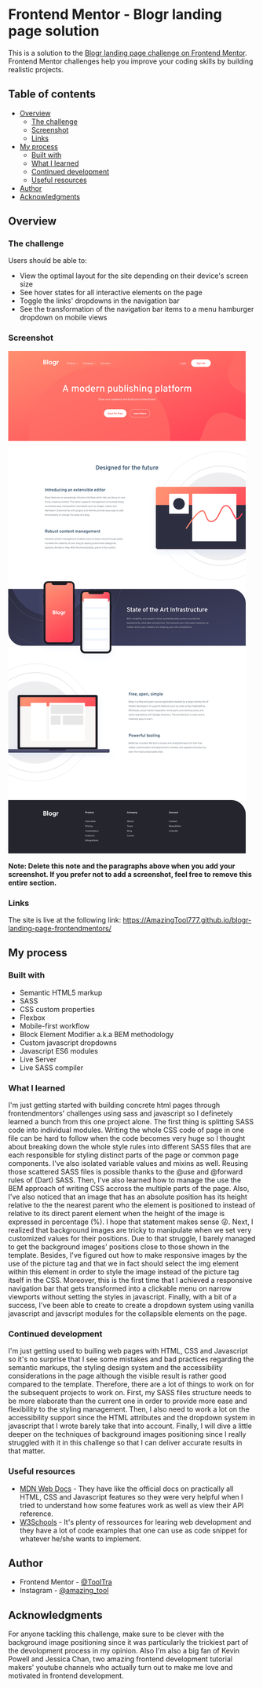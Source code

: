 # Frontend Mentor - Blogr landing page solution

This is a solution to the [Blogr landing page challenge on Frontend Mentor](https://www.frontendmentor.io/challenges/blogr-landing-page-EX2RLAApP). Frontend Mentor challenges help you improve your coding skills by building realistic projects.

## Table of contents

- [Overview](#overview)
  - [The challenge](#the-challenge)
  - [Screenshot](#screenshot)
  - [Links](#links)
- [My process](#my-process)
  - [Built with](#built-with)
  - [What I learned](#what-i-learned)
  - [Continued development](#continued-development)
  - [Useful resources](#useful-resources)
- [Author](#author)
- [Acknowledgments](#acknowledgments)

## Overview

### The challenge

Users should be able to:

- View the optimal layout for the site depending on their device's screen size
- See hover states for all interactive elements on the page
- Toggle the links' dropdowns in the navigation bar
- See the transformation of the navigation bar items to a menu hamburger dropdown on mobile views

### Screenshot

![](./screenshot.png)

**Note: Delete this note and the paragraphs above when you add your screenshot. If you prefer not to add a screenshot, feel free to remove this entire section.**

### Links

The site is live at the following link: https://AmazingTool777.github.io/blogr-landing-page-frontendmentors/

## My process

### Built with

- Semantic HTML5 markup
- SASS
- CSS custom properties
- Flexbox
- Mobile-first workflow
- Block Element Modifier a.k.a BEM methodology
- Custom javascript dropdowns
- Javascript ES6 modules
- Live Server
- Live SASS compiler

### What I learned

I'm just getting started with building concrete html pages through frontendmentors' challenges using sass and javascript so I definetely learned a bunch from this one project alone.
The first thing is splitting SASS code into individual modules. Writing the whole CSS code of page in one file can be hard to follow when the code becomes very huge so I thought about breaking down the whole style rules into different SASS files that are each responsible for styling distinct parts of the page or common page components. I've also isolated variable values and mixins as well. Reusing those scattered SASS files is possible thanks to the @use and @forward rules of (Dart) SASS.
Then, I've also learned how to manage the use the BEM approach of writing CSS accross the multiple parts of the page.
Also, I've also noticed that an image that has an absolute position has its height relative to the the nearest parent who the element is positioned to instead of relative to its direct parent element when the height of the image is expressed in percentage (%). I hope that statement makes sense 😜.
Next, I realized that background images are tricky to manipulate when we set very customized values for their positions. Due to that struggle, I barely managed to get the background images' positions close to those shown in the template.
Besides, I've figured out how to make responsive images by the use of the picture tag and that we in fact should select the img element within this element in order to style the image instead of the picture tag itself in the CSS.
Moreover, this is the first time that I achieved a responsive navigation bar that gets transformed into a clickable menu on narrow viewports without setting the styles in javascript.
Finally, with a bit of a success, I've been able to create to create a dropdown system using vanilla javascript and javscript modules for the collapsible elements on the page.

### Continued development

I'm just getting used to builing web pages with HTML, CSS and Javascript so it's no surprise that I see some mistakes and bad practices regarding the semantic markups, the styling design system and the accessibility considerations in the page although the visible result is rather good compared to the template. Therefore, there are a lot of things to work on for the subsequent projects to work on.
First, my SASS files structure needs to be more elaborate than the current one in order to provide more ease and flexibility to the styling management.
Then, I also need to work a lot on the accessibility support since the HTML attributes and the dropdown system in javascript that I wrote barely take that into account.
Finally, I will dive a little deeper on the techniques of background images positioning since I really struggled with it in this challenge so that I can deliver accurate results in that matter.

### Useful resources

- [MDN Web Docs](https://developer.mozilla.org) - They have like the official docs on practically all HTML, CSS and Javascript features so they were very helpful when I tried to understand how some features work as well as view their API reference.
- [W3Schools](https://www.w3schools.com) - It's plenty of ressources for learing web development and they have a lot of code examples that one can use as code snippet for whatever he/she wants to implement.

## Author

- Frontend Mentor - [@ToolTra](https://www.frontendmentor.io/profile/ToolTra)
- Instagram - [@amazing_tool](https://www.instagram.com/amazing_tool)

## Acknowledgments

For anyone tackling this challenge, make sure to be clever with the background image positioning since it was particularly the trickiest part of the devolopment process in my opinion. Also I'm also a big fan of Kevin Powell and Jessica Chan, two amazing frontend development tutorial makers' youtube channels who actually turn out to make me love and motivated in frontend development.
